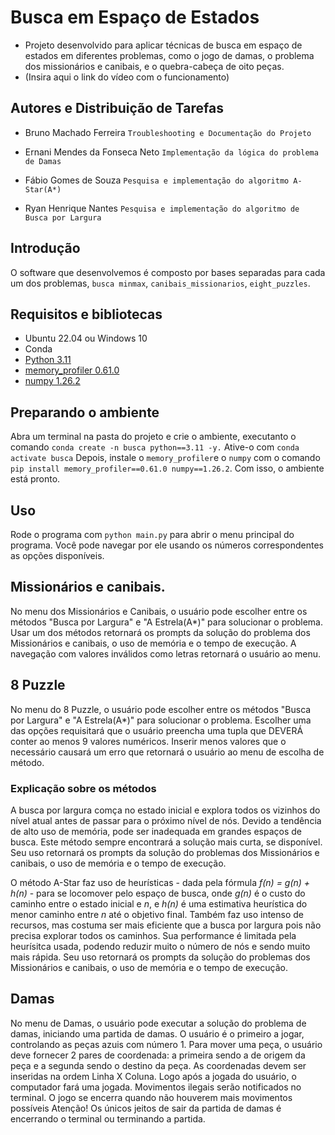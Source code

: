 # Busca em Espaço de Estados
- Projeto desenvolvido para aplicar técnicas de busca em espaço de estados em diferentes problemas, como o jogo de damas, o problema dos missionários e canibais, e o quebra-cabeça de oito peças.
- (Insira aqui o link do vídeo com o funcionamento)

## Autores e Distribuição de Tarefas
- Bruno Machado Ferreira `Troubleshooting e Documentação do Projeto`

 
- Ernani Mendes da Fonseca Neto `Implementação da lógica do problema de Damas`


- Fábio Gomes de Souza `Pesquisa e implementação do algoritmo A-Star(A*)`


- Ryan Henrique Nantes `Pesquisa e implementação do algoritmo de Busca por Largura`

## Introdução 
O software que desenvolvemos é composto por bases separadas para cada um dos problemas, `busca minmax`, `canibais_missionarios`, `eight_puzzles`.


## Requisitos e bibliotecas
- Ubuntu 22.04 ou Windows 10
- Conda
- [Python 3.11](https://www.python.org/downloads/release/python-3110/)
- [memory_profiler 0.61.0](https://pypi.org/project/memory-profiler/0.61.0/)
- [numpy 1.26.2](https://pypi.org/project/numpy/1.26.2/)

## Preparando o ambiente
Abra um terminal na pasta do projeto e crie o ambiente, executanto o comando `conda create -n busca python==3.11 -y.` Ative-o com `conda activate busca`
Depois, instale o `memory_profiler`e o `numpy` com o comando `pip install memory_profiler==0.61.0 numpy==1.26.2`. Com isso, o ambiente está pronto.

## Uso
Rode o programa com `python main.py` para abrir o menu principal do programa. Você pode navegar por ele usando os números correspondentes as opções disponíveis.


## Missionários e canibais.
No menu dos Missionários e Canibais, o usuário pode escolher entre os métodos "Busca por Largura" e "A Estrela(A*)" para solucionar o problema.
Usar um dos métodos retornará os prompts da solução do problema dos Missionários e canibais, o uso de memória e o tempo de execução.
A navegação com valores inválidos como letras retornará o usuário ao menu. 

## 8 Puzzle
No menu do 8 Puzzle, o usuário pode escolher entre os métodos "Busca por Largura" e "A Estrela(A*)" para solucionar o problema.
Escolher uma das opções requisitará que o usuário preencha uma tupla que DEVERÁ conter ao menos 9 valores numéricos. Inserir menos valores que o necessário causará um erro que retornará o usuário ao menu de escolha de método.

### Explicação sobre os métodos
A busca por largura comça no estado inicial e explora todos os vizinhos do nível atual antes de passar para o próximo nível de nós. Devido a tendência de alto uso de memória, pode ser inadequada em grandes espaços de busca. Este método sempre encontrará a solução mais curta, se disponível.
Seu uso retornará os prompts da solução do problemas dos Missionários e canibais, o uso de memória e o tempo de execução.

O método A-Star faz uso de heurísticas - dada pela fórmula *f(n) = g(n) + h(n)* - para se locomover pelo espaço de busca, onde *g(n)* é o custo do caminho entre o estado inicial e *n*, e *h(n)* é uma estimativa heurística do menor caminho entre *n* até o objetivo final. Também faz uso intenso de recursos, mas costuma ser mais eficiente que a busca por largura pois não precisa explorar todos os caminhos. Sua performance é limitada pela heurísitca usada, podendo reduzir muito o número de nós e sendo muito mais rápida.
Seu uso retornará os prompts da solução do problemas dos Missionários e canibais, o uso de memória e o tempo de execução.

## Damas
No menu de Damas, o usuário pode executar a solução do problema de damas, iniciando uma partida de damas. O usuário é o primeiro a jogar, controlando as peças azuis com número 1.
Para mover uma peça, o usuário deve fornecer 2 pares de coordenada: a primeira sendo a de origem da peça e a segunda sendo o destino da peça.
As coordenadas devem ser inseridas na ordem Linha X Coluna. Logo após a jogada do usuário, o computador fará uma jogada.
Movimentos ilegais serão notificados no terminal. O jogo se encerra quando não houverem mais movimentos possíveis
Atenção! Os únicos jeitos de sair da partida de damas é encerrando o terminal ou terminando a partida.